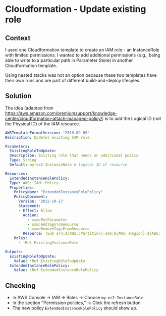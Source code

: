 # Cloudformation - Update existing role

## Context

I used one Cloudformation template to create an IAM role - an InstanceRole with limited permissions.
I wanted to add additional permissions (e.g., being able to write to a particular path in Parameter Store) in another Cloudformation template.

Using nested stacks was not an option because these two templates have their own runs and are part of different build-and-deploy lifecyles.

## Solution

The idea (adapted from https://aws.amazon.com/premiumsupport/knowledge-center/cloudformation-attach-managed-policy/) is to add the Logical ID (not the Physical ID) of the IAM resource.


```yaml
AWSTemplateFormatVersion: "2010-09-09"
Description: Updates existing IAM role

Parameters:
  ExistingRoleToUpdate:
  Description: Existing role that needs an additional policy
  Type: String
  Default: my-ec2-InstanceRole # logical ID of resource

Resources:
  ExtendedInstanceRolePolicy:
  Type: AWS::IAM::Policy
  Properties:
    PolicyName: "ExtendedInstanceRolePolicy"
    PolicyDocument:
      Version: '2012-10-17'
      Statement:
      - Effect: Allow
        Action:
          - ssm:PutParameter
          - ssm:AddTagsToResource
          - ssm:RemoveTagsFromResource
        Resource: !Sub arn:${AWS::Partition}:ssm:${AWS::Region}:${AWS::AccountId}:parameter/myparam/test-env/*
    Roles:
      - !Ref ExistingInstanceRole

Outputs:
  ExistingRoleToUpdate:
    Value: !Ref ExistingRoleToUpdate
  ExtendedInstanceRolePolicy:
    Value: !Ref ExtendedInstanceRolePolicy
```

## Checking

- In AWS Console -> IAM -> Roles -> Choose `my-ec2-InstanceRole`
- In the section "Permission policies," -> Click the refresh button
- The new policy `ExtendedInstanceRolePolicy` should show up.
